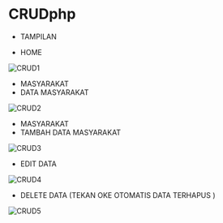 # CRUDphp


- TAMPILAN


- HOME

![CRUD1](https://user-images.githubusercontent.com/92988781/159846979-00df18af-6f5b-4824-85d8-98aafe4a7652.png)


- MASYARAKAT
- DATA MASYARAKAT

![CRUD2](https://user-images.githubusercontent.com/92988781/159847159-67d0800c-9d57-4c4b-9089-f9f9a59447c5.png)


- MASYARAKAT
- TAMBAH DATA MASYARAKAT

![CRUD3](https://user-images.githubusercontent.com/92988781/159847328-e2930ccf-cb1e-4890-a133-404e0eed2a65.png)


- EDIT DATA

![CRUD4](https://user-images.githubusercontent.com/92988781/159847482-99923417-04ce-49b7-a5b9-d8d880f1fe76.png)


- DELETE DATA (TEKAN OKE OTOMATIS DATA TERHAPUS )

![CRUD5](https://user-images.githubusercontent.com/92988781/159847800-3a56eb38-bff0-4024-89c0-d270f1d9e7aa.png)
